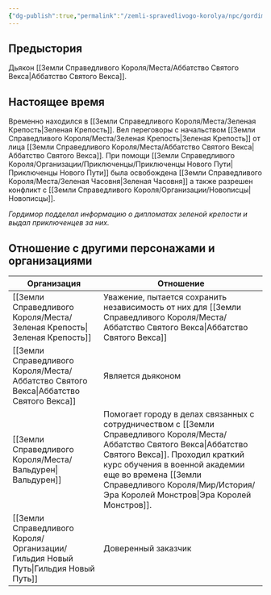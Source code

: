 ```yaml
---
{"dg-publish":true,"permalink":"/zemli-spravedlivogo-korolya/npc/gordimor/"}
---
```



## Предыстория
Дьякон [[Земли Справедливого Короля/Места/Аббатство Святого Векса\|Аббатство Святого Векса]].
## Настоящее время
Временно находился в [[Земли Справедливого Короля/Места/Зеленая Крепость\|Зеленая Крепость]]. Вел переговоры с начальством [[Земли Справедливого Короля/Места/Зеленая Крепость\|Зеленая Крепость]] от лица [[Земли Справедливого Короля/Места/Аббатство Святого Векса\|Аббатство Святого Векса]]. При помощи [[Земли Справедливого Короля/Организации/Приключенцы/Приключенцы Нового Пути\|Приключенцы Нового Пути]] была освобождена [[Земли Справедливого Короля/Места/Зеленая Часовня\|Зеленая Часовня]] а также разрешен конфликт с [[Земли Справедливого Короля/Организации/Новописцы\|Новописцы]]. 

*Гордимор подделал информацию о дипломатах зеленой крепости и выдал приключенцев за них.* 

## Отношение с другими персонажами и организациями

| Организация                 | Отношение                                                                                                                                                                     |
| --------------------------- | ----------------------------------------------------------------------------------------------------------------------------------------------------------------------------- |
| [[Земли Справедливого Короля/Места/Зеленая Крепость\|Зеленая Крепость]]        | Уважение, пытается сохранить независимость от них для [[Земли Справедливого Короля/Места/Аббатство Святого Векса\|Аббатство Святого Векса]]                                                                                             |
| [[Земли Справедливого Короля/Места/Аббатство Святого Векса\|Аббатство Святого Векса]] | Является дьяконом                                                                                                                                                             |
| [[Земли Справедливого Короля/Места/Вальдурен\|Вальдурен]]               | Помогает городу в делах связанных с сотрудничеством с [[Земли Справедливого Короля/Места/Аббатство Святого Векса\|Аббатство Святого Векса]]. Проходил краткий курс обучения в военной академии еще во времена [[Земли Справедливого Короля/Мир/История/Эра Королей Монстров\|Эра Королей Монстров]]. |
| [[Земли Справедливого Короля/Организации/Гильдия Новый Путь\|Гильдия Новый Путь]]      | Доверенный заказчик                                                                                                                                                           |


